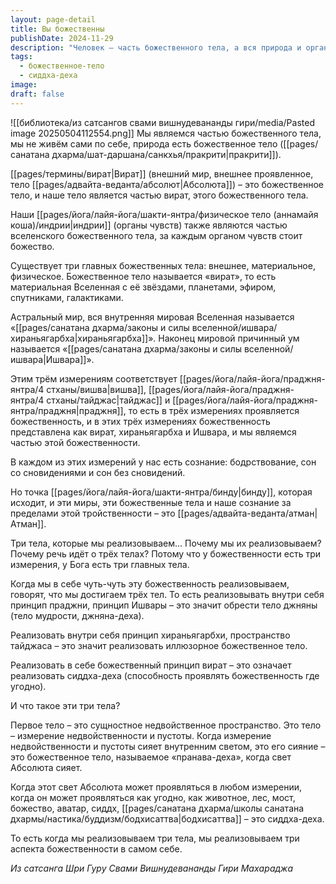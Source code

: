 ```yaml
---
layout: page-detail
title: Вы божественны
publishDate: 2024-11-29
description: "Человек – часть божественного тела, а вся природа и органы чувств связаны с высшими силами. Божественность проявляется в трех измерениях: вират (материальное), хираньягарбха (астральное) и Ишвара (причинный ум), каждому из которых соответствует определенное состояние сознания. Реализация этих трех тел внутри себя означает раскрытие разных аспектов божественности и обретение тела мудрости, иллюзорного тела и сиддха-деха."
tags:
  - божественное-тело
  - сиддха-деха
image: 
draft: false
---
```

![[библиотека/из сатсангов свами вишнудевананды гири/media/Pasted image 20250504112554.png]]
 Мы являемся частью божественного тела, мы не живём сами по себе, природа есть божественное тело ([[pages/санатана дхарма/шат-даршана/санкхья/пракрити|пракрити]]).

 [[pages/термины/вират|Вират]] (внешний мир, внешнее проявленное, тело [[pages/адвайта-веданта/абсолют|Абсолюта]]) – это божественное тело, и наше тело является частью вират, этого божественного тела.

 Наши [[pages/йога/лайя-йога/шакти-янтра/физическое тело (аннамайя коша)/индрии|индрии]] (органы чувств) также являются частью вселенского божественного тела, за каждым органом чувств стоит божество.

  
 Существует три главных божественных тела: внешнее, материальное, физическое. Божественное тело называется «вират», то есть материальная Вселенная с её звёздами, планетами, эфиром, спутниками, галактиками.

 Астральный мир, вся внутренняя мировая Вселенная называется «[[pages/санатана дхарма/законы и силы вселенной/ишвара/хираньягарбха|хираньягарбха]]». Наконец мировой причинный ум называется «[[pages/санатана дхарма/законы и силы вселенной/ишвара|Ишвара]]».

 Этим трём измерениям соответствует [[pages/йога/лайя-йога/праджня-янтра/4 стханы/вишва|вишва]], [[pages/йога/лайя-йога/праджня-янтра/4 стханы/тайджас|тайджас]] и [[pages/йога/лайя-йога/праджня-янтра/праджня|праджня]], то есть в трёх измерениях проявляется божественность, и в этих трёх измерениях божественность представлена как вират, хираньягарбха и Ишвара, и мы являемся частью этой божественности. 

 В каждом из этих измерений у нас есть сознание: бодрствование, сон со сновидениями и сон без сновидений.

 Но точка [[pages/йога/лайя-йога/шакти-янтра/бинду|бинду]], которая исходит, и эти миры, эти божественные тела и наше сознание за пределами этой тройственности – это [[pages/адвайта-веданта/атман|Атман]].

  
 Три тела, которые мы реализовываем… Почему мы их реализовываем? Почему речь идёт о трёх телах? Потому что у божественности есть три измерения, у Бога есть три главных тела.

 Когда мы в себе чуть-чуть эту божественность реализовываем, говорят, что мы достигаем трёх тел. То есть реализовывать внутри себя принцип праджни, принцип Ишвары – это значит обрести тело джняны (тело мудрости, джняна-деха).

 Реализовать внутри себя принцип хираньягарбхи, пространство тайджаса – это значит реализовать иллюзорное божественное тело.

 Реализовать в себе божественный принцип вират – это означает реализовать сиддха-деха (способность проявлять божественность где угодно).

  
 И что такое эти три тела?

 Первое тело – это сущностное недвойственное пространство. Это тело – измерение недвойственности и пустоты. Когда измерение недвойственности и пустоты сияет внутренним светом, это его сияние – это божественное тело, называемое «пранава-деха», когда свет Абсолюта сияет.

 Когда этот свет Абсолюта может проявляться в любом измерении, когда он может проявляться как угодно, как животное, лес, мост, божество, аватар, сиддх, [[pages/санатана дхарма/школы санатана дхармы/настика/буддизм/бодхисаттва|бодхисаттва]] – это сиддха-деха.

 То есть когда мы реализовываем три тела, мы реализовываем три аспекта божественности в самом себе.

*Из сатсанга Шри Гуру Свами Вишнудевананды Гири Махараджа*